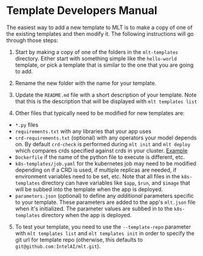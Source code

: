 # Template Developers Manual

The easiest way to add a new template to MLT is to make a copy of one
of the existing templates and then modify it.  The following
instructions will go through those steps:

1. Start by making a copy of one of the folders in the `mlt-templates`
 directory.  Either start with something simple like the `hello-world`
 template, or pick a template that is similar to the one that you are
 going to add.

2. Rename the new folder with the name for your template.

3. Update the `README.md` file with a short description of your
template.  Note that this is the description that will be displayed with
`mlt templates list`

4. Other files that typically need to be modified for new templates are:
* `*.py` files
* `requirements.txt` with any libraries that your app uses
* `crd-requirements.txt` (optional) with any operators your model depends on.
By default `crd-check` is performed during `mlt init` and `mlt deploy`
which compares crds specified against crds in your cluster. [Example](../mlt-templates/tf-distributed/crd-requirements.txt)
* `Dockerfile` if the name of the python file to execute is different,
etc.
* `k8s-templates/job.yaml` for the kubernetes job may need to be
modified depending on if a CRD is used, if multiple replicas are needed,
if environment variables need to be set, etc.  Note that all files in
the `k8s-templates` directory can have variables like `$app`, `$run`,
and `$image` that will be subbed into the template when the app is
deployed.
* `parameters.json` (optional) to define any _additional_ parameters
specific to your template.  These parameters are added to the app's
`mlt.json` file when it's initialized.  The parameter values are subbed
in to the `k8s-templates` directory when the app is deployed.

5. To test your template, you need to use the `--template-repo`
parameter with `mlt templates list` and `mlt templates init` in order
to specify the git url for  template repo (otherwise, this defaults to
`git@github.com:IntelAI/mlt.git`).
